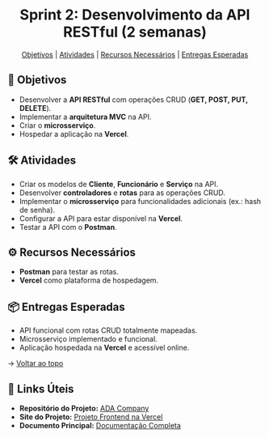 <span id="topo"></span>

<h1 align="center">Sprint 2: Desenvolvimento da API RESTful (2 semanas)</h1>

<p align="center">
  <a href="#objetivos">Objetivos</a> |
  <a href="#atividades">Atividades</a> |
  <a href="#recursos">Recursos Necessários</a> |
  <a href="#entregas">Entregas Esperadas</a>
</p>

## :dart: Objetivos
- Desenvolver a **API RESTful** com operações CRUD (**GET, POST, PUT, DELETE**).  
- Implementar a **arquitetura MVC** na API.  
- Criar o **microsserviço**.  
- Hospedar a aplicação na **Vercel**.  

<span id="atividades"></span>

## :hammer_and_wrench: Atividades
- Criar os modelos de **Cliente**, **Funcionário** e **Serviço** na API.  
- Desenvolver **controladores** e **rotas** para as operações CRUD.  
- Implementar o **microsserviço** para funcionalidades adicionais (ex.: hash de senha).  
- Configurar a API para estar disponível na **Vercel**.  
- Testar a API com o **Postman**.

<span id="recursos"></span>

## :gear: Recursos Necessários
- **Postman** para testar as rotas.  
- **Vercel** como plataforma de hospedagem.  

<span id="entregas"></span>

## :package: Entregas Esperadas
- API funcional com rotas CRUD totalmente mapeadas.  
- Microsserviço implementado e funcional.  
- Aplicação hospedada na **Vercel** e acessível online.

→ [Voltar ao topo](#topo)

<span id="links"></span>

## :link: Links Úteis  
- **Repositório do Projeto:** [ADA Company](https://github.com/ADACompany01/Terceiro-Semestre)  
- **Site do Projeto:** [Projeto Frontend na Vercel](https://adacompany.vercel.app/)  
- **Documento Principal:** [Documentação Completa](https://github.com/ADACompany01/Terceiro-Semestre/tree/main/Documentacao)

